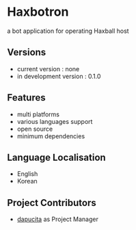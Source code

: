 # Haxbotron
a bot application for operating Haxball host

## Versions
- current version : none
- in development version : 0.1.0

## Features
- multi platforms
- various languages support
- open source
- minimum dependencies

## Language Localisation
- English
- Korean

## Project Contributors
- [dapucita](https://github.com/dapucita) as Project Manager
